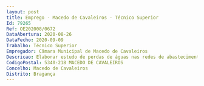 ```yaml
--- 
layout: post
title: Emprego - Macedo de Cavaleiros - Técnico Superior
Id: 79265
Ref: OE202008/0672
DataAbertura: 2020-08-26
DataFecho: 2020-09-09
Trabalho: Técnico Superior
Empregador: Câmara Municipal de Macedo de Cavaleiros
Descricao: Elaborar estudo de perdas de águas nas redes de abastecimento público, monitorizar sistemas de gestão da água , acompanhamento técnico na criação das ZMC`S (Zonas de controlo de medição), elaborar relatórios relativos aos sistemas de abastecimento de água, apresentar propostas técnicas de melhoramento dos sistemas, inclusive elaboração dos orçamentos das respetivas propostas.
CodigoPostal: 5340-218 MACEDO DE CAVALEIROS
Concelho: Macedo de Cavaleiros
Distrito: Bragança
--- 
```

